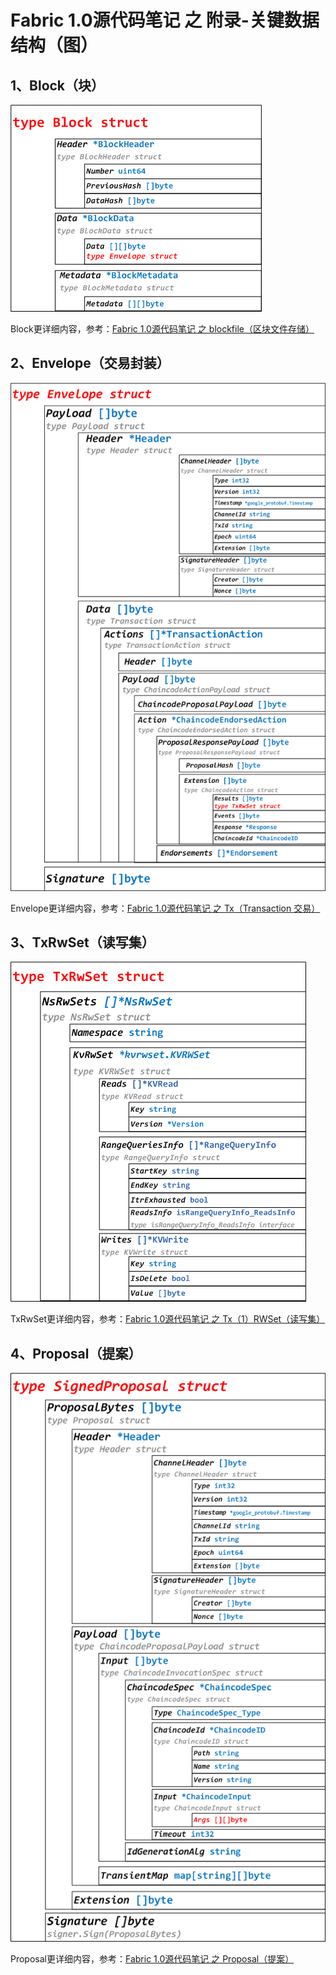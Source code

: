 # Fabric 1.0源代码笔记 之 附录-关键数据结构（图）

## 1、Block（块）

![](../blockfile/Block.png)

Block更详细内容，参考：[Fabric 1.0源代码笔记 之 blockfile（区块文件存储）](../blockfile/README.md)

## 2、Envelope（交易封装）

![](../tx/Envelope.png)

Envelope更详细内容，参考：[Fabric 1.0源代码笔记 之 Tx（Transaction 交易）](../tx/README.md)

## 3、TxRwSet（读写集）

![](../tx/TxRwSet.png)

TxRwSet更详细内容，参考：[Fabric 1.0源代码笔记 之 Tx（1）RWSet（读写集）](../tx/rwset.md)

## 4、Proposal（提案）

![](../proposal/SignedProposal.png)

Proposal更详细内容，参考：[Fabric 1.0源代码笔记 之 Proposal（提案）](../proposal/README.md)